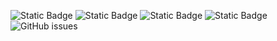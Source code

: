 ![Static Badge](https://img.shields.io/badge/blacklists-60-000000) ![Static Badge](https://img.shields.io/badge/blacklisted-2757098-cc0000) ![Static Badge](https://img.shields.io/badge/whitelisted-2242-00CC00) ![Static Badge](https://img.shields.io/badge/streaming_blacklist-28106-000000) ![GitHub issues](https://img.shields.io/github/issues/fabriziosalmi/blacklists)

